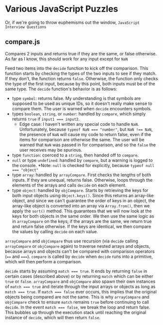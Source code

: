 Various JavaScript Puzzles
==========================

Or, if we're going to throw euphemisms out the window, `JavaScript Interview Questions`

compare.js
----------

Compares 2 inputs and returns true if they are the same, or false otherwise.  As far as I know, this should work for any input except for `NaN`

Feed two items into the `decide` function to kick off the comparison.  This function starts by checking the types of the two inputs to see if they match.  If they don't, the function returns `false`.  Otherwise, the function only checks the type of the first input, because by this point, both inputs must be of the same type.  The `decide` function's behavior is as follows:

* type `symbol`:  returns false.  My understanding is that symbols are supposed to be used as unique IDs, so it doesn't really make sense to compare them.  The user is warned when `decide` encounters symbols.
* types `boolean`, `string`, or `number`: handled by `compare`, which simply returns `true` if `input1 === input2`.
    * Edge case: I haven't written any special code to handle `NaN`.  Unfortunately, because `typeof NaN === "number"`, but `NaN !== NaN`, the presence of `NaN` will cause my code to return false, even if the items for comparison are otherwise the same.  The user will be warned that `NaN` was passed in for comparison, and so the `false` the user receives may be spurious.
* type `function`:  coerced to a `string`, then handed off to `compare`.
* `null` or type `undefined`:  handled by `compare`, but a warning is logged to the console.
    *Note:  `null` is checked for explicitly, because `typeof null === "object"`
* type `array`:  handled by `arrayCompare`.  First checks the lengths of both inputs.  If they are unequal, returns false.  Otherwise, loops through the elements of the arrays and calls `decide` on each element.
* type `object`:  handled by `objCompare`.  Starts by retrieving the keys for both input objects using `Object.keys()`.  Since this returns an array-like object, and since we can't guarantee the order of keys in an object, the array-like object is converted into an array via `Array.from()`, then we apply the `sort()` method.  This guarantees that we will now look at the keys for both objects in the same order.  We then use the same logic as in `arrayCompare` on the keys; if the arrays are the same, we return true and return false otherwise.  If the keys are identical, we then compare the values by calling `decide` on each value.

`arrayCompare` and `objCompare` thus use recursion (via `decide` calling `arrayCompare` or `objCompare` again) to traverse nested arrays and objects, because arrays and objects can't be compared with comparison operators (`==` and `===`).  `compare` is called by `decide` when `decide` runs into a primitive, which will then perform a comparison.

`decide` starts by assuming `match === true`.  It ends by returning `false` in certain cases (described above) or by returning `match` which can be either `true` or `false`.  `arrayCompare` and `objCompare` also spawn their own instances of `match === true` and iterate through the input arrays or objects as long as `match === true`.  If `match === false` ever occurs, this implies that the original objects being compared are not the same.  This is why `arrayCompare` and `objCompare` check to ensure `match` remains `true` before continuing to call `decide`.  In the event `match === false`, we break the loop and return false.  This bubbles up through the execution stack until reaching the original instance of `decide`, which will then return `false`.